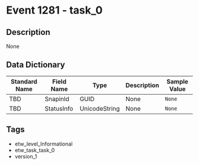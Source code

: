 # Event 1281 - task_0

## Description
None

## Data Dictionary
|Standard Name|Field Name|Type|Description|Sample Value|
|---|---|---|---|---|
|TBD|SnapinId|GUID|None|`None`|
|TBD|StatusInfo|UnicodeString|None|`None`|

## Tags
* etw_level_Informational
* etw_task_task_0
* version_1